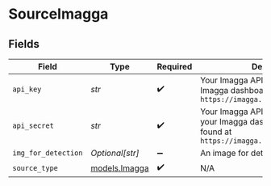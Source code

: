 # SourceImagga


## Fields

| Field                                                                                                                | Type                                                                                                                 | Required                                                                                                             | Description                                                                                                          |
| -------------------------------------------------------------------------------------------------------------------- | -------------------------------------------------------------------------------------------------------------------- | -------------------------------------------------------------------------------------------------------------------- | -------------------------------------------------------------------------------------------------------------------- |
| `api_key`                                                                                                            | *str*                                                                                                                | :heavy_check_mark:                                                                                                   | Your Imagga API key, available in your Imagga dashboard. Could be found at `https://imagga.com/profile/dashboard`    |
| `api_secret`                                                                                                         | *str*                                                                                                                | :heavy_check_mark:                                                                                                   | Your Imagga API secret, available in your Imagga dashboard. Could be found at `https://imagga.com/profile/dashboard` |
| `img_for_detection`                                                                                                  | *Optional[str]*                                                                                                      | :heavy_minus_sign:                                                                                                   | An image for detection endpoints                                                                                     |
| `source_type`                                                                                                        | [models.Imagga](../models/imagga.md)                                                                                 | :heavy_check_mark:                                                                                                   | N/A                                                                                                                  |